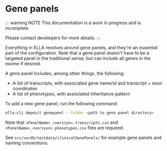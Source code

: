 # Gene panels

::: warning NOTE
This documentation is a work in progress and is incomplete.

Please contact developers for more details.
:::

Everything in ELLA revolves around gene panels, and they're an essential part of the configuration. Note that a gene panel doesn't have to be a targeted panel in the traditional sense, but can include all genes in the exome if desired.

A gene panel includes, among other things, the following:

- A list of transcripts, with associated gene name/id and transcript + exon coordinates
- A list of phenotypes, with associated inheritance pattern

To add a new gene panel, run the following command:

``` bash
ella-cli deposit genepanel --folder <path to gene panel directory>
```

Note that `<PanelName>_<version>.transcripts.csv` and `<PanelName>_<version>.phenotypes.csv` files are required.

See `src/vardb/testdata/clinicalGenePanels/` for example gene panels and naming conventions. 



